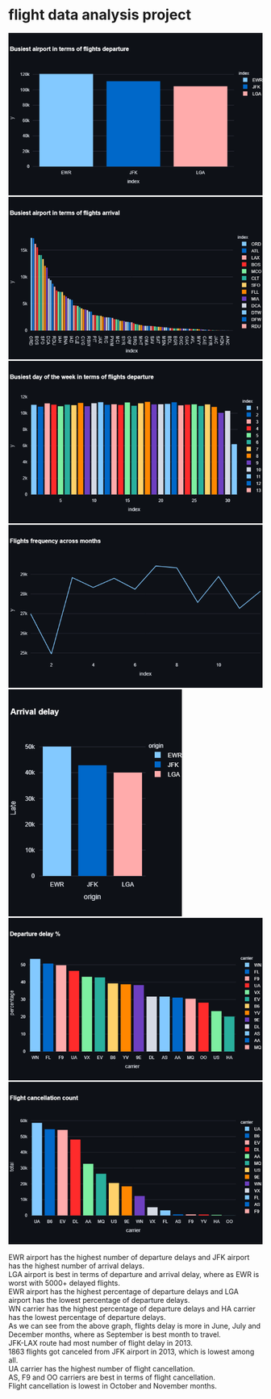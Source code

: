 # flight data analysis project

![Alt text](newplot.png)
![Alt text](<newplot (1).png>)
![Alt text](<newplot (2).png>)
![Alt text](<newplot (3).png>)
![Alt text](<newplot (4).png>)
![Alt text](<newplot (5).png>)
![Alt text](<newplot (6).png>)




<p>EWR airport has the highest number of departure delays and JFK airport has the highest number of arrival delays.</br>
LGA airport is best in terms of departure and arrival delay, where as EWR is worst with 5000+ delayed flights.
</br>
EWR airport has the highest percentage of departure delays and LGA airport has the lowest percentage of departure delays.
</br>
WN carrier has the highest percentage of departure delays and HA carrier has the lowest percentage of departure delays.
</br>
As we can see from the above graph, flights delay is more in June, July and December months, where as September is best month to travel.
</br>
JFK-LAX route had most number of flight delay in 2013.
</br>
1863 flights got canceled from JFK airport in 2013, which is lowest among all.
</br>
UA carrier has the highest number of flight cancellation.
</br>
AS, F9 and OO carriers are best in terms of flight cancellation.
</br>
Flight cancellation is lowest in October and November months.<p>